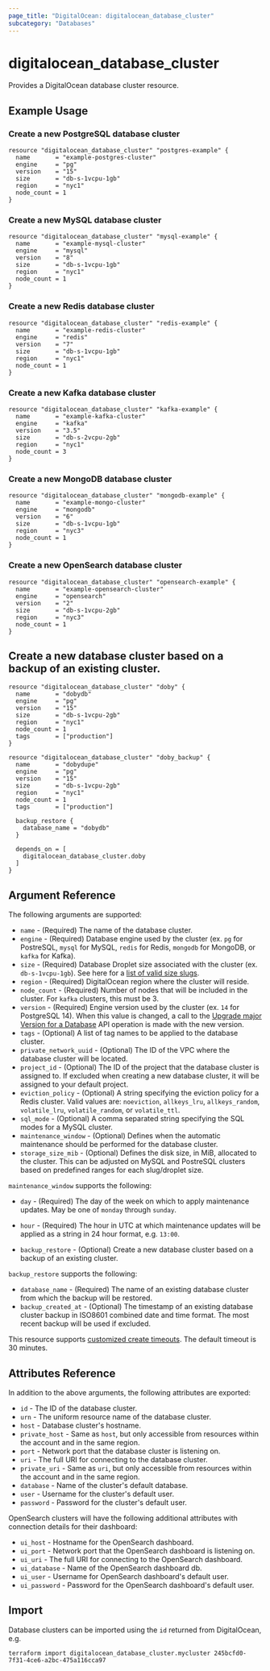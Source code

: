 ```yaml
---
page_title: "DigitalOcean: digitalocean_database_cluster"
subcategory: "Databases"
---
```


# digitalocean\_database\_cluster

Provides a DigitalOcean database cluster resource.

## Example Usage

### Create a new PostgreSQL database cluster
```hcl
resource "digitalocean_database_cluster" "postgres-example" {
  name       = "example-postgres-cluster"
  engine     = "pg"
  version    = "15"
  size       = "db-s-1vcpu-1gb"
  region     = "nyc1"
  node_count = 1
}
```

### Create a new MySQL database cluster
```hcl
resource "digitalocean_database_cluster" "mysql-example" {
  name       = "example-mysql-cluster"
  engine     = "mysql"
  version    = "8"
  size       = "db-s-1vcpu-1gb"
  region     = "nyc1"
  node_count = 1
}
```

### Create a new Redis database cluster
```hcl
resource "digitalocean_database_cluster" "redis-example" {
  name       = "example-redis-cluster"
  engine     = "redis"
  version    = "7"
  size       = "db-s-1vcpu-1gb"
  region     = "nyc1"
  node_count = 1
}
```

### Create a new Kafka database cluster
```hcl
resource "digitalocean_database_cluster" "kafka-example" {
  name       = "example-kafka-cluster"
  engine     = "kafka"
  version    = "3.5"
  size       = "db-s-2vcpu-2gb"
  region     = "nyc1"
  node_count = 3
}
```

### Create a new MongoDB database cluster
```hcl
resource "digitalocean_database_cluster" "mongodb-example" {
  name       = "example-mongo-cluster"
  engine     = "mongodb"
  version    = "6"
  size       = "db-s-1vcpu-1gb"
  region     = "nyc3"
  node_count = 1
}
```

### Create a new OpenSearch database cluster
```hcl
resource "digitalocean_database_cluster" "opensearch-example" {
  name       = "example-opensearch-cluster"
  engine     = "opensearch"
  version    = "2"
  size       = "db-s-1vcpu-2gb"
  region     = "nyc3"
  node_count = 1
}
```

## Create a new database cluster based on a backup of an existing cluster.
```hcl
resource "digitalocean_database_cluster" "doby" {
  name       = "dobydb"
  engine     = "pg"
  version    = "15"
  size       = "db-s-1vcpu-2gb"
  region     = "nyc1"
  node_count = 1
  tags       = ["production"]
}

resource "digitalocean_database_cluster" "doby_backup" {
  name       = "dobydupe"
  engine     = "pg"
  version    = "15"
  size       = "db-s-1vcpu-2gb"
  region     = "nyc1"
  node_count = 1
  tags       = ["production"]

  backup_restore {
    database_name = "dobydb"
  }

  depends_on = [
    digitalocean_database_cluster.doby
  ]
}
```

## Argument Reference

The following arguments are supported:

* `name` - (Required) The name of the database cluster.
* `engine` - (Required) Database engine used by the cluster (ex. `pg` for PostreSQL, `mysql` for MySQL, `redis` for Redis, `mongodb` for MongoDB, or `kafka` for Kafka).
* `size` - (Required) Database Droplet size associated with the cluster (ex. `db-s-1vcpu-1gb`). See here for a [list of valid size slugs](https://docs.digitalocean.com/reference/api/api-reference/#tag/Databases).
* `region` - (Required) DigitalOcean region where the cluster will reside.
* `node_count` - (Required) Number of nodes that will be included in the cluster. For `kafka` clusters, this must be 3.
* `version` - (Required) Engine version used by the cluster (ex. `14` for PostgreSQL 14).
  When this value is changed, a call to the [Upgrade major Version for a Database](https://docs.digitalocean.com/reference/api/api-reference/#operation/databases_update_major_version) API operation is made with the new version.
* `tags` - (Optional) A list of tag names to be applied to the database cluster.
* `private_network_uuid` - (Optional) The ID of the VPC where the database cluster will be located.
* `project_id` - (Optional) The ID of the project that the database cluster is assigned to. If excluded when creating a new database cluster, it will be assigned to your default project.
* `eviction_policy` - (Optional) A string specifying the eviction policy for a Redis cluster. Valid values are: `noeviction`, `allkeys_lru`, `allkeys_random`, `volatile_lru`, `volatile_random`, or `volatile_ttl`.
* `sql_mode` - (Optional) A comma separated string specifying the  SQL modes for a MySQL cluster.
* `maintenance_window` - (Optional) Defines when the automatic maintenance should be performed for the database cluster.
* `storage_size_mib` - (Optional) Defines the disk size, in MiB, allocated to the cluster. This can be adjusted on MySQL and PostreSQL clusters based on predefined ranges for each slug/droplet size.

`maintenance_window` supports the following:

* `day` - (Required) The day of the week on which to apply maintenance updates. May be one of `monday` through `sunday`.
* `hour` - (Required) The hour in UTC at which maintenance updates will be applied as a string in 24 hour format, e.g. `13:00`.

* `backup_restore` - (Optional) Create a new database cluster based on a backup of an existing cluster.

`backup_restore` supports the following:

* `database_name` - (Required) The name of an existing database cluster from which the backup will be restored.
* `backup_created_at` - (Optional) The timestamp of an existing database cluster backup in ISO8601 combined date and time format. The most recent backup will be used if excluded.

This resource supports [customized create timeouts](https://www.terraform.io/docs/language/resources/syntax.html#operation-timeouts). The default timeout is 30 minutes.

## Attributes Reference

In addition to the above arguments, the following attributes are exported:

* `id` - The ID of the database cluster.
* `urn` - The uniform resource name of the database cluster.
* `host` - Database cluster's hostname.
* `private_host` - Same as `host`, but only accessible from resources within the account and in the same region.
* `port` - Network port that the database cluster is listening on.
* `uri` - The full URI for connecting to the database cluster.
* `private_uri` - Same as `uri`, but only accessible from resources within the account and in the same region.
* `database` - Name of the cluster's default database.
* `user` - Username for the cluster's default user.
* `password` - Password for the cluster's default user.

OpenSearch clusters will have the following additional attributes with connection
details for their dashboard:

* `ui_host` - Hostname for the OpenSearch dashboard.
* `ui_port` - Network port that the OpenSearch dashboard is listening on.
* `ui_uri` - The full URI for connecting to the OpenSearch dashboard.
* `ui_database` - Name of the OpenSearch dashboard db.
* `ui_user` - Username for OpenSearch dashboard's default user.
* `ui_password` - Password for the OpenSearch dashboard's default user.

## Import

Database clusters can be imported using the `id` returned from DigitalOcean, e.g.

```
terraform import digitalocean_database_cluster.mycluster 245bcfd0-7f31-4ce6-a2bc-475a116cca97
```
